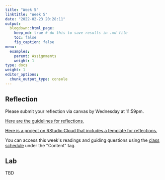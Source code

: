 ```yaml
---
title: "Week 5"
linktitle: "Week 5"
date: "2022-02-23 20:28:11"
output:
  blogdown::html_page:
    keep_md: true # do this to save results in .md file
    toc: false
    fig_caption: false
menu:
  examples:
    parent: Assignments
    weight: 1
type: docs
weight: 1
editor_options:
  chunk_output_type: console
---
```


## Reflection

Please submit your reflection via canvas by Wednesday at 11:59pm.

[Here are the guidelines for reflections.](https://aem2850.toddgerarden.com/assignment/#reflections)

[Here is a project on RStudio Cloud that includes a template for reflections.](https://rstudio.cloud/spaces/210747/project/3511792)

You can access this week's readings and guiding questions using the [class schedule](https://aem2850.toddgerarden.com/schedule) under the "Content" tag.


## Lab

TBD

<!-- [Click here to access the RStudio Cloud Project for this week's lab and follow the instructions in the file `lab-04.Rmd`.](https://rstudio.cloud/spaces/210747/project/3611676) -->

